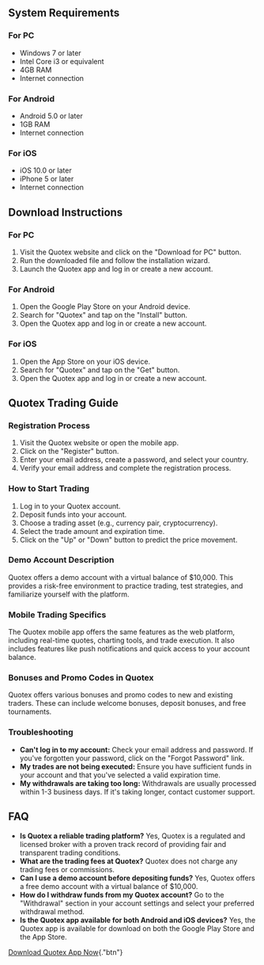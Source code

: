 ## System Requirements

### For PC

-   Windows 7 or later
-   Intel Core i3 or equivalent
-   4GB RAM
-   Internet connection

### For Android

-   Android 5.0 or later
-   1GB RAM
-   Internet connection

### For iOS

-   iOS 10.0 or later
-   iPhone 5 or later
-   Internet connection

## Download Instructions

### For PC

1.  Visit the Quotex website and click on the "Download for PC"
    button.
2.  Run the downloaded file and follow the installation wizard.
3.  Launch the Quotex app and log in or create a new account.

### For Android

1.  Open the Google Play Store on your Android device.
2.  Search for "Quotex" and tap on the "Install" button.
3.  Open the Quotex app and log in or create a new account.

### For iOS

1.  Open the App Store on your iOS device.
2.  Search for "Quotex" and tap on the "Get" button.
3.  Open the Quotex app and log in or create a new account.

## Quotex Trading Guide

### Registration Process

1.  Visit the Quotex website or open the mobile app.
2.  Click on the "Register" button.
3.  Enter your email address, create a password, and select your
    country.
4.  Verify your email address and complete the registration process.

### How to Start Trading

1.  Log in to your Quotex account.
2.  Deposit funds into your account.
3.  Choose a trading asset (e.g., currency pair, cryptocurrency).
4.  Select the trade amount and expiration time.
5.  Click on the "Up" or "Down" button to predict the price
    movement.

### Demo Account Description

Quotex offers a demo account with a virtual balance of \$10,000. This
provides a risk-free environment to practice trading, test strategies,
and familiarize yourself with the platform.

### Mobile Trading Specifics

The Quotex mobile app offers the same features as the web platform,
including real-time quotes, charting tools, and trade execution. It also
includes features like push notifications and quick access to your
account balance.

### Bonuses and Promo Codes in Quotex

Quotex offers various bonuses and promo codes to new and existing
traders. These can include welcome bonuses, deposit bonuses, and free
tournaments.

### Troubleshooting

-   **Can\'t log in to my account:** Check your email address and
    password. If you\'ve forgotten your password, click on the
    "Forgot Password" link.
-   **My trades are not being executed:** Ensure you have sufficient
    funds in your account and that you\'ve selected a valid expiration
    time.
-   **My withdrawals are taking too long:** Withdrawals are usually
    processed within 1-3 business days. If it\'s taking longer, contact
    customer support.

## FAQ

-   **Is Quotex a reliable trading platform?** Yes, Quotex is a
    regulated and licensed broker with a proven track record of
    providing fair and transparent trading conditions.
-   **What are the trading fees at Quotex?** Quotex does not charge any
    trading fees or commissions.
-   **Can I use a demo account before depositing funds?** Yes, Quotex
    offers a free demo account with a virtual balance of \$10,000.
-   **How do I withdraw funds from my Quotex account?** Go to the
    "Withdrawal" section in your account settings and select your
    preferred withdrawal method.
-   **Is the Quotex app available for both Android and iOS devices?**
    Yes, the Quotex app is available for download on both the Google
    Play Store and the App Store.

[Download Quotex App
Now](\%22https://traff.sbs/quotexonelink\%22){."btn"}

